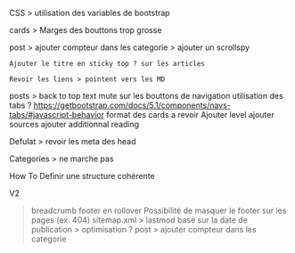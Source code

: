 

CSS > utilisation des variables de bootstrap


cards > Marges des bouttons trop grosse

post > 
    ajouter compteur dans les categorie
    > ajouter un scrollspy

    Ajouter le titre en sticky top ? sur les articles

    Revoir les liens > pointent vers les MD

posts > 
back to top
text mute sur les bouttons de navigation
utilisation des tabs ? https://getbootstrap.com/docs/5.1/components/navs-tabs/#javascript-behavior
format des cards a revoir
Ajouter level
ajouter sources
ajouter additionnal reading 

Defulat > revoir les meta des head

Categories > ne marche pas

How To
Definir une structure cohérente


V2
> breadcrumb
> footer en rollover
> Possibilité de masquer le footer sur les pages (ex. 404)
sitemap.xml > lastmod basé sur la date de publication > optimisation ?
post > ajouter compteur dans les categorie
